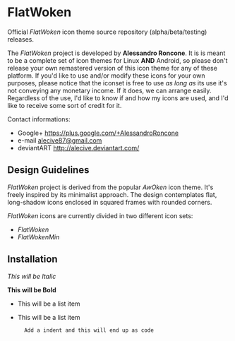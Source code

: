 FlatWoken
=========

Official *FlatWoken* icon theme source repository (alpha/beta/testing) releases.

The *FlatWoken* project is developed by **Alessandro Roncone**. It is is meant to be a complete set of icon themes for Linux **AND** Android, so please don't release your own remastered version of this icon theme for any of these platform. If you'd like to use and/or modify these icons for your own purposes, please notice that the iconset is free to use *as long as* its use it's not conveying any monetary income. If it does, we can arrange easily. Regardless of the use, I'd like to know if and how my icons are used, and I'd like to receive some sort of credit for it.

Contact informations:

- Google+    https://plus.google.com/+AlessandroRoncone
- e-mail     alecive87@gmail.com
- deviantART http://alecive.deviantart.com/

Design Guidelines
--------------

*FlatWoken* project is derived from the popular *AwOken* icon theme. It's freely inspired by its minimalist approach. The design contemplates flat, long-shadow icons enclosed in squared frames with rounded corners.

*FlatWoken* icons are currently divided in two different icon sets:

- *FlatWoken* 
- *FlatWokenMin*


Installation
--------------

*This will be Italic*

**This will be Bold**

- This will be a list item
- This will be a list item

        Add a indent and this will end up as code